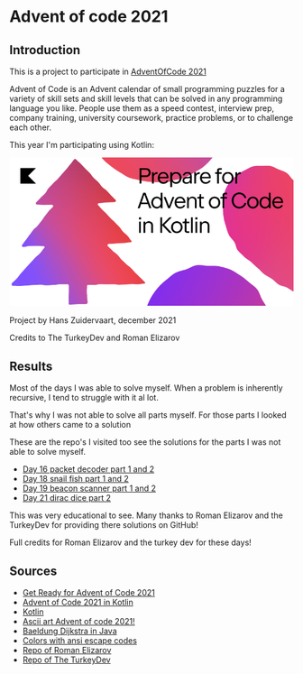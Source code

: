 # Advent of code 2021

## Introduction
This is a project to participate in [AdventOfCode 2021](https://adventofcode.com/2021)

Advent of Code is an Advent calendar of small programming puzzles for a variety of skill sets and skill levels that can be solved in any programming language you like. People use them as a speed contest, interview prep, company training, university coursework, practice problems, or to challenge each other.

This year I'm participating using Kotlin:

![prepare](src/main/resources/img.png)

Project by Hans Zuidervaart, december 2021

Credits to The TurkeyDev and Roman Elizarov

## Results
Most of the days I was able to solve myself. When a problem is inherently recursive, I tend to struggle with it al lot.

That's why I was not able to solve all parts myself. For those parts I looked at how others came to a solution

These are the repo's I visited too see the solutions for the parts I was not able to solve myself.
- [Day 16 packet decoder part 1 and 2](https://github.com/TheTurkeyDev/Advent-of-Code-2021/blob/main/src/dev/theturkey/aoc2021/Day16.java)
- [Day 18 snail fish part 1 and 2](https://github.com/elizarov/AdventOfCode2021/blob/main/src/Day18.kt)
- [Day 19 beacon scanner part 1 and 2](https://github.com/elizarov/AdventOfCode2021/blob/main/src/Day19_fast.kt)
- [Day 21 dirac dice part 2](https://github.com/elizarov/AdventOfCode2021/blob/main/src/Day21_2.kt)

This was very educational to see. Many thanks to Roman Elizarov and the TurkeyDev for providing there solutions on GitHub!

Full credits for Roman Elizarov and the turkey dev for these days!

## Sources
- [Get Ready for Advent of Code 2021](https://www.youtube.com/watch?v=6-XSehwRgSY)
- [Advent of Code 2021 in Kotlin](https://blog.jetbrains.com/kotlin/2021/11/advent-of-code-2021-in-kotlin/)
- [Kotlin](https://kotlinlang.org/)
- [Ascii art Advent of code 2021!](http://patorjk.com/software/taag/#p=display&f=Cursive&t=Advent%20of%20code%202021!)
- [Baeldung Dijkstra in Java](https://www.baeldung.com/java-dijkstra)
- [Colors with ansi escape codes](https://www.lihaoyi.com/post/BuildyourownCommandLinewithANSIescapecodes.html)
- [Repo of Roman Elizarov](https://github.com/elizarov/AdventOfCode2021)
- [Repo of The TurkeyDev](https://github.com/TheTurkeyDev/Advent-of-Code-2021)
